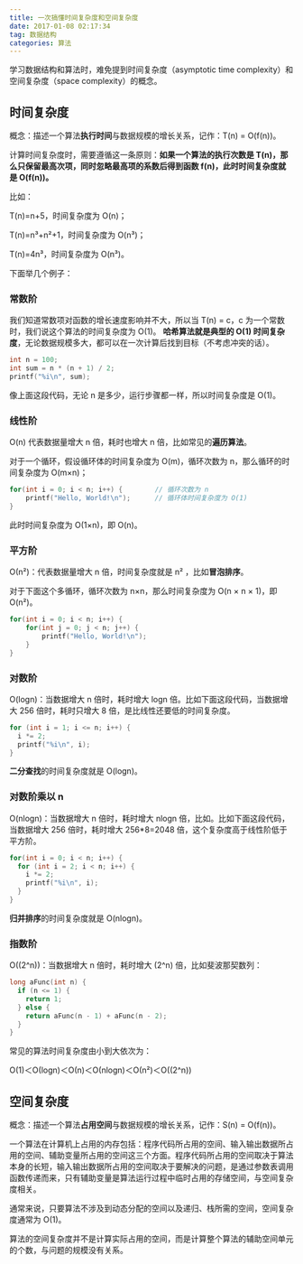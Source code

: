 ```yaml
---
title: 一次搞懂时间复杂度和空间复杂度
date: 2017-01-08 02:17:34
tag: 数据结构
categories: 算法
---
```


学习数据结构和算法时，难免提到时间复杂度（asymptotic time complexity）和空间复杂度（space complexity）的概念。

<!--more-->

## 时间复杂度

概念：描述一个算法**执行时间**与数据规模的增长关系，记作：T(n) = O(f(n))。

计算时间复杂度时，需要遵循这一条原则：**如果一个算法的执行次数是 T(n)，那么只保留最高次项，同时忽略最高项的系数后得到函数 f(n)，此时时间复杂度就是 O(f(n))。**

比如：

T(n)=n+5，时间复杂度为 O(n)；

T(n)=n³+n²+1，时间复杂度为 O(n³)；

T(n)=4n³，时间复杂度为 O(n³)。

下面举几个例子：

### 常数阶

我们知道常数项对函数的增长速度影响并不大，所以当 T(n) = c，c 为一个常数时，我们说这个算法的时间复杂度为 O(1)。 **哈希算法就是典型的 O(1) 时间复杂度**，无论数据规模多大，都可以在一次计算后找到目标（不考虑冲突的话）。

```c
int n = 100;
int sum = n * (n + 1) / 2;
printf("%i\n", sum);  
```

像上面这段代码，无论 n 是多少，运行步骤都一样，所以时间复杂度是 O(1)。

### 线性阶

O(n) 代表数据量增大 n 倍，耗时也增大 n 倍，比如常见的**遍历算法**。

对于一个循环，假设循环体的时间复杂度为 O(m)，循环次数为 n，那么循环的时间复杂度为 O(m×n)；

```c
for(int i = 0; i < n; i++) {        // 循环次数为 n
    printf("Hello, World!\n");      // 循环体时间复杂度为 O(1)
}
```

此时时间复杂度为 O(1×n)，即 O(n)。

### 平方阶

Ο(n²)：代表数据量增大 n 倍，时间复杂度就是 n² ，比如**冒泡排序**。

对于下面这个多循环，循环次数为 n×n，那么时间复杂度为 O(n × n × 1)，即 O(n²)。

```c
for(int i = 0; i < n; i++) {
    for(int j = 0; j < n; j++) {
        printf("Hello, World!\n");
    }
}
```

### 对数阶

O(logn)：当数据增大 n 倍时，耗时增大 logn 倍。比如下面这段代码，当数据增大 256 倍时，耗时只增大 8 倍，是比线性还要低的时间复杂度。

```c
for (int i = 1; i <= n; i++) {
  i *= 2;
  printf("%i\n", i);
}
```

**二分查找**的时间复杂度就是 O(logn)。

### 对数阶乘以 n

O(nlogn)：当数据增大 n 倍时，耗时增大 nlogn 倍，比如。比如下面这段代码，当数据增大 256 倍时，耗时增大 256*8=2048 倍，这个复杂度高于线性阶低于平方阶。

```c
for(int i = 0; i < n; i++) {
  for (int i = 2; i < n; i++) {
    i *= 2;
    printf("%i\n", i);
  }
}
```

**归并排序**的时间复杂度就是 O(nlogn)。

### 指数阶

O(\(2^n\))：当数据增大 n 倍时，耗时增大 \(2^n\) 倍，比如斐波那契数列：

```c
long aFunc(int n) {
  if (n <= 1) {
    return 1;
  } else {
    return aFunc(n - 1) + aFunc(n - 2);
  }
}
```

常见的算法时间复杂度由小到大依次为：

Ο(1)＜Ο(logn)＜Ο(n)＜Ο(nlogn)＜Ο(n²)＜Ο(\(2^n\))

## 空间复杂度

概念：描述一个算法**占用空间**与数据规模的增长关系，记作：S(n) = O(f(n))。

一个算法在计算机上占用的内存包括：程序代码所占用的空间、输入输出数据所占用的空间、辅助变量所占用的空间这三个方面。程序代码所占用的空间取决于算法本身的长短，输入输出数据所占用的空间取决于要解决的问题，是通过参数表调用函数传递而来，只有辅助变量是算法运行过程中临时占用的存储空间，与空间复杂度相关。

通常来说，只要算法不涉及到动态分配的空间以及递归、栈所需的空间，空间复杂度通常为 O(1)。

算法的空间复杂度并不是计算实际占用的空间，而是计算整个算法的辅助空间单元的个数，与问题的规模没有关系。